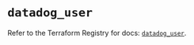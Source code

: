 # `datadog_user`

Refer to the Terraform Registry for docs: [`datadog_user`](https://registry.terraform.io/providers/datadog/datadog/3.34.0/docs/resources/user).
